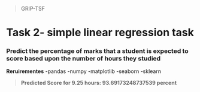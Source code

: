 >GRIP-TSF
# Task 2- simple linear regression task
### Predict the percentage of marks that a student is expected to score based upon the number of hours they studied
**Reruirementes**
-pandas
-numpy
-matplotlib
-seaborn
-sklearn 

>**Predicted Score for 9.25 hours: 93.69173248737539 percent**
